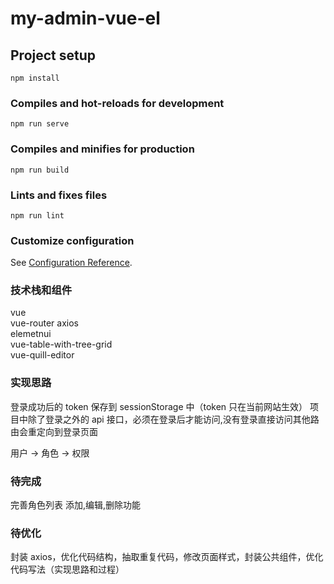 # my-admin-vue-el

## Project setup

```
npm install
```

### Compiles and hot-reloads for development

```
npm run serve
```

### Compiles and minifies for production

```
npm run build
```

### Lints and fixes files

```
npm run lint
```

### Customize configuration

See [Configuration Reference](https://cli.vuejs.org/config/).

### 技术栈和组件

vue  
vue-router
axios  
elemetnui  
vue-table-with-tree-grid  
vue-quill-editor

### 实现思路

登录成功后的 token 保存到 sessionStorage 中（token 只在当前网站生效）
项目中除了登录之外的 api 接口，必须在登录后才能访问,没有登录直接访问其他路由会重定向到登录页面

用户 -> 角色 -> 权限

### 待完成

完善角色列表 添加,编辑,删除功能

### 待优化

封装 axios，优化代码结构，抽取重复代码，修改页面样式，封装公共组件，优化代码写法（实现思路和过程）
